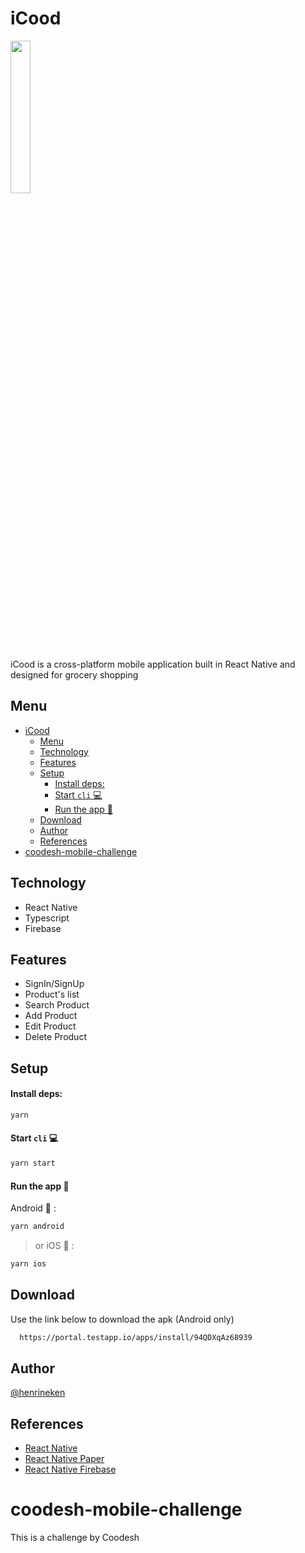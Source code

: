 
# iCood

<img src="https://i.postimg.cc/brVk3Dg3/logo.png" width=25% height=25%>

iCood is a cross-platform mobile application built in React Native and designed for grocery shopping 

## Menu

- [iCood](#icood)
  - [Menu](#menu)
  - [Technology](#technology)
  - [Features](#features)
  - [Setup](#setup)
      - [Install deps:](#install-deps)
      - [Start `cli` :computer:](#start-cli-computer)
      - [Run the app :iphone:](#run-the-app-iphone)
  - [Download](#download)
  - [Author](#author)
  - [References](#references)
- [coodesh-mobile-challenge](#coodesh-mobile-challenge)

## Technology

- React Native
- Typescript
- Firebase

## Features

- SignIn/SignUp
- Product's list
- Search Product
- Add Product
- Edit Product
- Delete Product

## Setup

#### Install deps:

```bash
yarn
```

#### Start `cli` :computer:

```bash
yarn start
```

#### Run the app :iphone:

Android :robot: :
```bash
yarn android
```

> or
iOS :apple: :
```bash
yarn ios
```
    
## Download

Use the link below to download the apk (Android only)

```bash
  https://portal.testapp.io/apps/install/94QDXqAz68939
```


## Author

[@henrineken](https://www.github.com/henrineken)


## References

 - [React Native](https://reactnative.dev/docs/environment-setup)
 - [React Native Paper](https://callstack.github.io/react-native-paper/)
 - [React Native Firebase](https://rnfirebase.io/)



# coodesh-mobile-challenge
 This is a challenge by Coodesh
